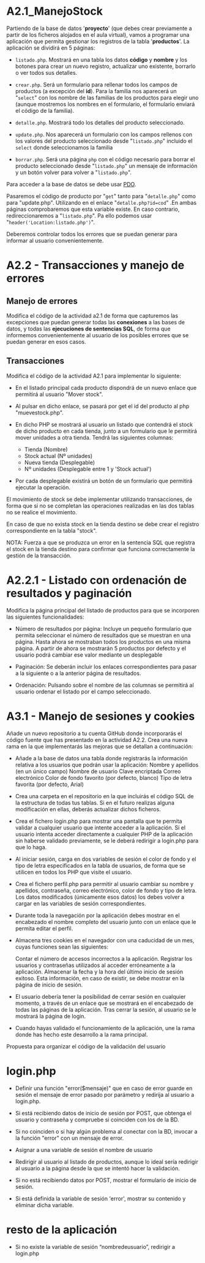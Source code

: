 # A2.1_ManejoStock

Partiendo de la base de datos '**proyecto**' (que debes crear previamente a partir de los ficheros alojados en el aula virtual), vamos a programar una aplicación que permita gestionar los registros de la tabla '**productos**'. La aplicación se dividirá en 5 páginas:

- `listado.php`. Mostrará en una tabla los datos **código** y **nombre** y los botones para crear un nuevo registro, actualizar uno existente, borrarlo o ver todos sus detalles.

- `crear.php`. Será un formulario para rellenar todos los campos de productos (a excepción del **id**). Para la familia nos aparecerá un "`select`" con los nombre de las familias de los productos para elegir uno (aunque mostremos los nombres en el formulario, el formulario enviará el código de la familia).

- `detalle.php`. Mostrará todo los detalles del producto seleccionado.

- `update.php`. Nos aparecerá un formulario con los campos rellenos con los valores del producto seleccionado desde "`listado.php`" incluido el `select` donde seleccionamos la familia

- `borrar.php`. Será una página `php` con el código necesario para borrar el producto seleccionado desde "`listado.php`" un mensaje de información y un botón volver para volver a "`listado.php`".

Para acceder a la base de datos se debe usar [PDO](#).

Pasaremos el código de producto por "`get`" tanto para "`detalle.php`" como para "update.php". Utilizando en el enlace "`detalle.php?id=cod`" .En ambas páginas comprobaremos que esta variable existe. En caso contrario, redireccionaremos a "`listado.php`". Pa ello podemos usar "`header('Location:listado.php')`".

Deberemos controlar todos los errores que se puedan generar para informar al usuario convenientemente.

# A2.2 - Transacciones y manejo de errores

## Manejo de errores

Modifica el código de la actividad a2.1 de forma que capturemos las excepciones que puedan generar todas las **conexiones** a las bases de datos, y todas las **ejecuciones de sentencias SQL**, de forma que informemos convenientemente al usuario de los posibles errores que se puedan generar en esos casos.

## Transacciones
Modifica el código de la actividad A2.1 para implementar lo siguiente:

- En el listado principal cada producto dispondrá de un nuevo enlace que permitirá al usuario "Mover stock".

- Al pulsar en dicho enlace, se pasará por get el id del producto al php "muevestock.php".

- En dicho PHP se mostrará al usuario un listado que contendrá el stock de dicho producto en cada tienda, junto a un formulario que le permitirá mover unidades a otra tienda. Tendrá las siguientes columnas:
  - Tienda (Nombre)
  - Stock actual (Nº unidades)
  - Nueva tienda (Desplegable)
  - Nº unidades (Desplegable entre 1 y 'Stock actual')

- Por cada desplegable existirá un botón de un formulario que permitirá ejecutar la operación.

El movimiento de stock se debe implementar utilizando transacciones, de forma que si no se completan las operaciones realizadas en las dos tablas no se realice el movimiento.

En caso de que no exista stock en la tienda destino se debe crear el registro correspondiente en la tabla "stock".

NOTA: Fuerza a que se produzca un error en la sentencia SQL que registra el stock en la tienda destino para confirmar que funciona correctamente la gestión de la transacción.

# A2.2.1 - Listado con ordenación de resultados y paginación

Modifica la página principal del listado de productos para que se incorporen las siguientes funcionalidades:

- Número de resultados por página: Incluye un pequeño formulario que permita seleccionar el número de resultados que se muestran en una página. Hasta ahora se mostraban todos los productos en una misma página. A partir de ahora se mostrarán 5 productos por defecto y el usuario podrá cambiar ese valor mediante un desplegable

- Paginación: Se deberán incluir los enlaces correspondientes para pasar a la siguiente o a la anterior página de resultados.

- Ordenación: Pulsando sobre el nombre de las columnas se permitirá al usuario ordenar el listado por el campo seleccionado.
 
# A3.1 - Manejo de sesiones y cookies

Añade un nuevo repositorio a tu cuenta GitHub donde incorporarás el código fuente que has presentado en la actividad A2.2. Crea una nueva rama en la que implementarás las mejoras que se detallan a continuación:

- Añade a la base de datos una tabla donde registrarás la información relativa a los usuarios que podrán usar la aplicación:
    Nombre y apellidos (en un único campo)
    Nombre de usuario
    Clave encriptada
    Correo electrónico
    Color de fondo favorito (por defecto, blanco)
    Tipo de letra favorita (por defecto, Arial)

- Crea una carpeta en el repositorio en la que incluirás el código SQL de la estructura de todas tus tablas. Si en el futuro realizas alguna modificación en ellas, deberás actualizar dichos ficheros.

- Crea el fichero login.php para mostrar una pantalla que te permita validar a cualquier usuario que intente acceder a la aplicación. Si el usuario intenta acceder directamente a cualquier PHP de la aplicación sin haberse validado previamente, se le deberá redirigir a login.php para que lo haga.

- Al iniciar sesión, carga en dos variables de sesión el color de fondo y el tipo de letra especificados en la tabla de usuarios, de forma que se utilicen en todos los PHP que visite el usuario.

- Crea el fichero perfil.php para permitir al usuario cambiar su nombre y apellidos, contraseña, correo electrónico, color de fondo y tipo de letra. Los datos modificados (únicamente esos datos) los debes volver a cargar en las variables de sesión correspondientes.

- Durante toda la navegación por la aplicación debes mostrar en el encabezado el nombre completo del usuario junto con un enlace que le permita editar el perfil.

- Almacena tres cookies en el navegador con una caducidad de un mes, cuyas funciones sean las siguientes:

    Contar el número de accesos incorrectos a la aplicación.
    Registrar los usuarios y contraseñas utilizados al acceder erróneamente a la aplicación.
    Almacenar la fecha y la hora del último inicio de sesión exitoso. Esta información, en caso de existir, se debe mostrar en la página de inicio de sesión.

- El usuario debería tener la posibilidad de cerrar sesión en cualquier momento, a través de un enlace que se mostrará en el encabezado de todas las páginas de la aplicación. Tras cerrar la sesión, al usuario se le mostrará la página de login.

- Cuando hayas validado el funcionamiento de la aplicación, une la rama donde has hecho este desarrollo a la rama principal.


Propuesta para organizar el código de la validación del usuario

# login.php

- Definir una función "error($mensaje)" que en caso de error guarde en sesión el mensaje de error pasado por parámetro y redirija al usuario a login.php.

- Si está recibiendo datos de inicio de sesión por POST, que obtenga el usuario y contraseña y compruebe si coinciden con los de la BD.

- Si no coinciden o si hay algún problema al conectar con la BD, invocar a la función "error" con un mensaje de error.

- Asignar a una variable de sesión el nombre de usuario
- Redirigir al usuario al listado de productos, aunque lo ideal sería redirigir al usuario a la página desde la que se intentó hacer la validación.

- Si no está recibiendo datos por POST, mostrar el formulario de inicio de sesión.

- Si está definida la variable de sesión 'error', mostrar su contenido y eliminar dicha variable.

# resto de la aplicación
- Si no existe la variable de sesión “nombredeusuario”, redirigir a login.php
